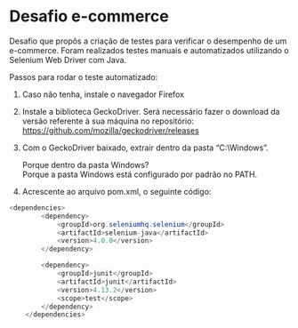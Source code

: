 
# Desafio e-commerce

Desafio que propôs a criação de testes para verificar o desempenho de um e-commerce.
Foram realizados testes manuais e automatizados utilizando o Selenium Web Driver com Java. 

Passos para rodar o teste automatizado:

1) Caso não tenha, instale o navegador Firefox

2) Instale a biblioteca GeckoDriver. Será necessário fazer o download da versão referente à sua máquina no repositório: https://github.com/mozilla/geckodriver/releases
3) Com o GeckoDriver baixado, extrair dentro da pasta “C:\Windows”.   
 
    Porque dentro da pasta Windows?    
    Porque a pasta Windows está configurado por padrão no PATH.
    
4) Acrescente ao arquivo pom.xml, o seguinte código:
```java
<dependencies>
        <dependency>
            <groupId>org.seleniumhq.selenium</groupId>
            <artifactId>selenium-java</artifactId>
            <version>4.0.0</version>
        </dependency>

        <dependency>
            <groupId>junit</groupId>
            <artifactId>junit</artifactId>
            <version>4.13.2</version>
            <scope>test</scope>
        </dependency>
    </dependencies>

```

